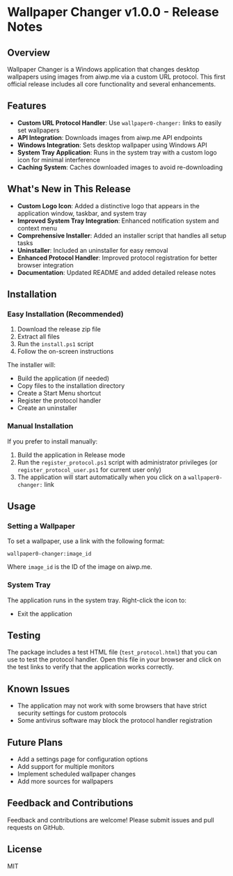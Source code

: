 # Wallpaper Changer v1.0.0 - Release Notes

## Overview

Wallpaper Changer is a Windows application that changes desktop wallpapers using images from aiwp.me via a custom URL protocol. This first official release includes all core functionality and several enhancements.

## Features

- **Custom URL Protocol Handler**: Use `wallpaper0-changer:` links to easily set wallpapers
- **API Integration**: Downloads images from aiwp.me API endpoints
- **Windows Integration**: Sets desktop wallpaper using Windows API
- **System Tray Application**: Runs in the system tray with a custom logo icon for minimal interference
- **Caching System**: Caches downloaded images to avoid re-downloading

## What's New in This Release

- **Custom Logo Icon**: Added a distinctive logo that appears in the application window, taskbar, and system tray
- **Improved System Tray Integration**: Enhanced notification system and context menu
- **Comprehensive Installer**: Added an installer script that handles all setup tasks
- **Uninstaller**: Included an uninstaller for easy removal
- **Enhanced Protocol Handler**: Improved protocol registration for better browser integration
- **Documentation**: Updated README and added detailed release notes

## Installation

### Easy Installation (Recommended)

1. Download the release zip file
2. Extract all files
3. Run the `install.ps1` script
4. Follow the on-screen instructions

The installer will:
- Build the application (if needed)
- Copy files to the installation directory
- Create a Start Menu shortcut
- Register the protocol handler
- Create an uninstaller

### Manual Installation

If you prefer to install manually:

1. Build the application in Release mode
2. Run the `register_protocol.ps1` script with administrator privileges (or `register_protocol_user.ps1` for current user only)
3. The application will start automatically when you click on a `wallpaper0-changer:` link

## Usage

### Setting a Wallpaper

To set a wallpaper, use a link with the following format:

```
wallpaper0-changer:image_id
```

Where `image_id` is the ID of the image on aiwp.me.

### System Tray

The application runs in the system tray. Right-click the icon to:
- Exit the application

## Testing

The package includes a test HTML file (`test_protocol.html`) that you can use to test the protocol handler. Open this file in your browser and click on the test links to verify that the application works correctly.

## Known Issues

- The application may not work with some browsers that have strict security settings for custom protocols
- Some antivirus software may block the protocol handler registration

## Future Plans

- Add a settings page for configuration options
- Add support for multiple monitors
- Implement scheduled wallpaper changes
- Add more sources for wallpapers

## Feedback and Contributions

Feedback and contributions are welcome! Please submit issues and pull requests on GitHub.

## License

MIT
